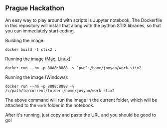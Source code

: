 ## Prague Hackathon

An easy way to play around with scripts is Jupyter notebook. The Dockerfile in this repository will install that along with the python STIX libraries, so that you can immediately start coding.

Building the image:

```
docker build -t stix2 .
```

Running the image (Mac, Linux):

```
docker run --rm -p 8888:8888 -v `pwd`:/home/jovyan/work stix2
```

Running the image (Windows):

```
docker run --rm -p 8888:8888 -v /c/path/to/current/folder:/home/jovyan/work stix2
```

The above command will run the image in the current folder, which will be attached to the `work` folder in the notebook.

After it's running, just copy and paste the URL and you should be good to go!